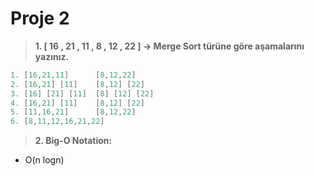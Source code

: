 # Proje 2

 


>**1. [ 16 , 21 , 11 , 8 , 12 , 22 ] -> Merge Sort türüne göre aşamalarını yazınız.**

```cs
1. [16,21,11]      [8,12,22]
2. [16,21] [11]    [8,12] [22]
3. [16] [21] [11]  [8] [12] [22]
4. [16,21] [11]    [8,12] [22]
5. [11,16,21]      [8,12,22]
6. [8,11,12,16,21,22]
```


>**2. Big-O Notation:**
* O(n logn)